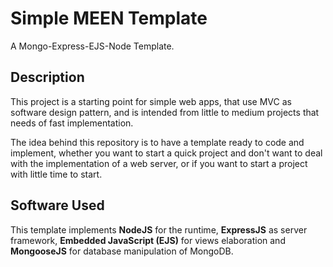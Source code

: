 # Simple MEEN Template
A Mongo-Express-EJS-Node Template.

## Description
This project is a starting point for simple web apps, that use MVC as software design pattern, and is intended from little to medium projects that needs of fast implementation.

The idea behind this repository is to have a template ready to code and implement, whether you want to start a quick project and don't want to deal with the implementation of a web server, or if you want to start a project with little time to start.

## Software Used
This template implements **NodeJS** for the runtime, **ExpressJS** as server framework, **Embedded JavaScript (EJS)** for views elaboration and **MongooseJS** for database manipulation of MongoDB.
